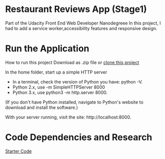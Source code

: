 # Restaurant Reviews App (Stage1)
Part of the Udacity Front End Web Developer Nanodegreee
In this project, I had to add a service worker,accessibility features and responsive design.

# Run the Application
How to run this project
Download as .zip file or [clone this project](https://github.com/siphiwemanda/restaurant_reviews_app.git)

In the home folder, start up a simple HTTP server

* In a terminal, check the version of Python you have: python -V.
* Python 2.x, use -m SimpleHTTPServer 8000
* Python 3.x, use python3 -m http.server 8000.

(If you don't have Python installed, navigate to Python's website to download and install the software.)

With your server running, visit the site: http://localhost:8000.


# Code Dependencies and Research
[Starter Code](https://github.com/udacity/mws-restaurant-stage-1)
